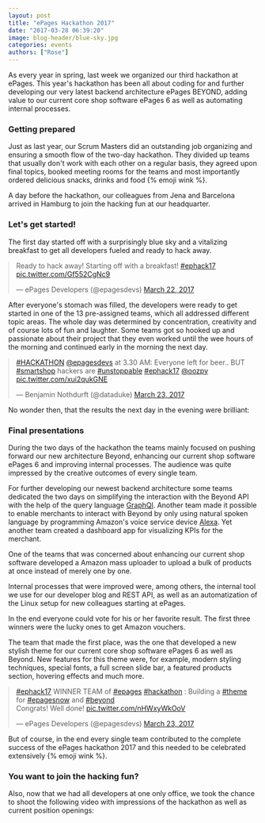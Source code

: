 ```yaml
---
layout: post
title: "ePages Hackathon 2017"
date: "2017-03-28 06:39:20"
image: blog-header/blue-sky.jpg
categories: events
authors: ["Rose"]
---
```

<style>
.twitter-tweet {
  margin: auto;
}
</style>

As every year in spring, last week we organized our third hackathon at ePages.
This year's hackathon has been all about coding for and further developing our very latest backend architecture ePages BEYOND, adding value to our current core shop software ePages 6 as well as automating internal processes.

### Getting prepared

Just as last year, our Scrum Masters did an outstanding job organizing and ensuring a smooth flow of the two-day hackathon.
They divided up teams that usually don't work with each other on a regular basis, they agreed upon final topics, booked meeting rooms for the teams and most importantly ordered delicious snacks, drinks and food {% emoji wink %}.

A day before the hackathon, our colleagues from Jena and Barcelona arrived in Hamburg to join the hacking fun at our headquarter.

### Let's get started!

The first day started off with a surprisingly blue sky and a vitalizing breakfast to get all developers fueled and ready to hack away.

<blockquote class="twitter-tweet" data-lang="en"><p lang="en" dir="ltr">Ready to hack away! Starting off with a breakfast! <a href="https://twitter.com/hashtag/ephack17?src=hash">#ephack17</a> <a href="https://t.co/Gf552CgNc9">pic.twitter.com/Gf552CgNc9</a></p>&mdash; ePages Developers (@epagesdevs) <a href="https://twitter.com/epagesdevs/status/844451431872647168">March 22, 2017</a></blockquote>
<script async src="//platform.twitter.com/widgets.js" charset="utf-8"></script>

After everyone's stomach was filled, the developers were ready to get started in one of the 13 pre-assigned teams, which all addressed different topic areas.
The whole day was determined by concentration, creativity and of course lots of fun and laughter.
Some teams got so hooked up and passionate about their project that they even worked until the wee hours of the morning and continued early in the morning the next day.

<blockquote class="twitter-tweet" data-lang="en"><p lang="en" dir="ltr"><a href="https://twitter.com/hashtag/HACKATHON?src=hash">#HACKATHON</a> <a href="https://twitter.com/epagesdevs">@epagesdevs</a> at 3.30 AM: Everyone left for beer.. BUT <a href="https://twitter.com/hashtag/smartshop?src=hash">#smartshop</a> hackers are <a href="https://twitter.com/hashtag/unstoppable?src=hash">#unstoppable</a> <a href="https://twitter.com/hashtag/ephack17?src=hash">#ephack17</a> <a href="https://twitter.com/oozpy">@oozpy</a> <a href="https://t.co/xui2qukGNE">pic.twitter.com/xui2qukGNE</a></p>&mdash; Benjamin Nothdurft (@dataduke) <a href="https://twitter.com/dataduke/status/844816040454307840">March 23, 2017</a></blockquote>
<script async src="//platform.twitter.com/widgets.js" charset="utf-8"></script>

No wonder then, that the results the next day in the evening were brilliant:

### Final presentations

During the two days of the hackathon the teams mainly focused on pushing forward our new architecture Beyond, enhancing our current shop software ePages 6 and improving internal processes.
The audience was quite impressed by the creative outcomes of every single team.

For further developing our newest backend architecture some teams dedicated the two days on simplifying the interaction with the Beyond API with the help of the query language [GraphQl](http://graphql.org/learn/).
Another team made it possible to enable merchants to interact with Beyond by only using natural spoken language by programming Amazon's voice service device [Alexa](https://developer.amazon.com/alexa).
Yet another team created a dashboard app for visualizing KPIs for the merchant.

One of the teams that was concerned about enhancing our current shop software developed a Amazon mass uploader to upload a bulk of products at once instead of merely one by one.

Internal processes that were improved were, among others, the internal tool we use for our developer blog and REST API, as well as an automatization of the Linux setup for new colleagues starting at ePages.

In the end everyone could vote for his or her favorite result.
The first three winners were the lucky ones to get Amazon vouchers.

The team that made the first place, was the one that developed a new stylish theme for our current core shop software ePages 6 as well as Beyond.
New features for this theme were, for example, modern styling techniques, special fonts, a full screen slide bar, a featured products section, hovering effects and much more.

<blockquote class="twitter-tweet" data-lang="en"><p lang="en" dir="ltr"><a href="https://twitter.com/hashtag/ephack17?src=hash">#ephack17</a> WINNER TEAM of <a href="https://twitter.com/hashtag/epages?src=hash">#epages</a> <a href="https://twitter.com/hashtag/hackathon?src=hash">#hackathon</a> : Building a <a href="https://twitter.com/hashtag/theme?src=hash">#theme</a> for <a href="https://twitter.com/hashtag/epagesnow?src=hash">#epagesnow</a> and <a href="https://twitter.com/hashtag/beyond?src=hash">#beyond</a><br>Congrats! Well done! <a href="https://t.co/nHWxyWkOoV">pic.twitter.com/nHWxyWkOoV</a></p>&mdash; ePages Developers (@epagesdevs) <a href="https://twitter.com/epagesdevs/status/844973976208244736">March 23, 2017</a></blockquote>
<script async src="//platform.twitter.com/widgets.js" charset="utf-8"></script>

But of course, in the end every single team contributed to the complete success of the ePages hackathon 2017 and this needed to be celebrated extensively {% emoji wink %}.

### You want to join the hacking fun?

Also, now that we had all developers at one only office, we took the chance to shoot the following video with impressions of the hackathon as well as current position openings:
